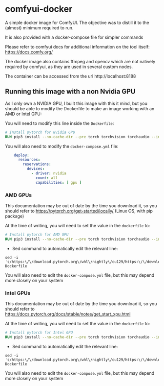 # comfyui-docker
A simple docker image for ComfyUI. The objective was to distill it to the (almost) minimum required to run.

It is also provided with a docker-compose file for simpler commands

Please refer to comfyui docs for additional information on the tool itself: https://docs.comfy.org/

The docker image also contains ffmpeg and opencv which are not natively required by comfyui, as they are used in several custom nodes. 

The container can be accessed from the url http://localhost:8188

## Running this image with a non Nvidia GPU
As I only own a NVIDIA GPU, I built this image with this it mind, but you should be able to modify the Dockerfile to make an image working with an AMD or Intel GPU:

You will need to modify this line inside the `Dockerfile`:
```dockerfile
# Install pytorch for Nvidia GPU
RUN pip3 install --no-cache-dir --pre torch torchvision torchaudio --index-url https://download.pytorch.org/whl/nightly/cu129
```

You will also need to modify the `docker-compose.yml` file:
```yaml
    deploy:
      resources:
        reservations:
          devices:
            - driver: nvidia
              count: all
              capabilities: [ gpu ]
```


### AMD GPUs
This documentation may be out of date by the time you download it, so you should refer to https://pytorch.org/get-started/locally/ (Linux OS, with pip package)

At the time of writing, you will need to set the value in the `dockerfile` to:
```dockerfile
# Install pytorch for AMD GPU
RUN pip3 install --no-cache-dir --pre torch torchvision torchaudio --index-url https://download.pytorch.org/whl/nightly/rocm6.4
```
- Sed command to automatically edit the relevant line:
```
sed -i 's/https:\/\/download.pytorch.org\/whl\/nightly\/cu129/https:\/\/download.pytorch.org\/whl\/nightly\/rocm6.4/g' Dockerfile
```

You will also need to edit the `docker-compose.yml` file, but this may depend more closely on your system

### Intel GPUs
This documentation may be out of date by the time you download it, so you should refer to https://docs.pytorch.org/docs/stable/notes/get_start_xpu.html

At the time of writing, you will need to set the value in the `dockerfile` to:
```dockerfile
# Install pytorch for Intel GPU
RUN pip3 install --no-cache-dir --pre torch torchvision torchaudio --index-url https://download.pytorch.org/whl/nightly/xpu
```
- Sed command to automatically edit the relevant line:
```
sed -i 's/https:\/\/download.pytorch.org\/whl\/nightly\/cu129/https:\/\/download.pytorch.org\/whl\/nightly\/xpu/g' Dockerfile
```

You will also need to edit the `docker-compose.yml` file, but this may depend more closely on your system